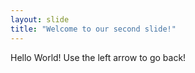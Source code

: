 ```yaml
---
layout: slide
title: "Welcome to our second slide!"
---
```

Hello World!
Use the left arrow to go back!

